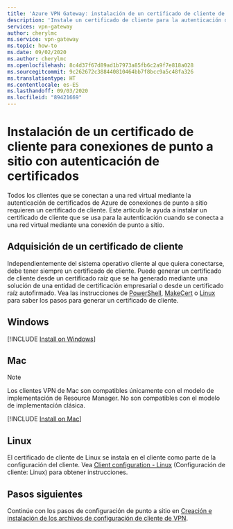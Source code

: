 ```yaml
---
title: 'Azure VPN Gateway: instalación de un certificado de cliente de punto a sitio'
description: 'Instale un certificado de cliente para la autenticación de certificados de conexiones de punto a sitio: Windows, Mac y Linux.'
services: vpn-gateway
author: cherylmc
ms.service: vpn-gateway
ms.topic: how-to
ms.date: 09/02/2020
ms.author: cherylmc
ms.openlocfilehash: 8c4d37f67d89ad1b7973a85fb6c2a9f7e818a028
ms.sourcegitcommit: 9c262672c388440810464bb7f8bcc9a5c48fa326
ms.translationtype: HT
ms.contentlocale: es-ES
ms.lasthandoff: 09/03/2020
ms.locfileid: "89421669"
---
```

# <a name="install-client-certificates-for-p2s-certificate-authentication-connections"></a>Instalación de un certificado de cliente para conexiones de punto a sitio con autenticación de certificados

Todos los clientes que se conectan a una red virtual mediante la autenticación de certificados de Azure de conexiones de punto a sitio requieren un certificado de cliente. Este artículo le ayuda a instalar un certificado de cliente que se usa para la autenticación cuando se conecta a una red virtual mediante una conexión de punto a sitio.

## <a name="acquire-a-client-certificate"></a><a name="generate"></a>Adquisición de un certificado de cliente

Independientemente del sistema operativo cliente al que quiera conectarse, debe tener siempre un certificado de cliente. Puede generar un certificado de cliente desde un certificado raíz que se ha generado mediante una solución de una entidad de certificación empresarial o desde un certificado raíz autofirmado. Vea las instrucciones de [PowerShell](vpn-gateway-certificates-point-to-site.md), [MakeCert](vpn-gateway-certificates-point-to-site-makecert.md) o [Linux](vpn-gateway-certificates-point-to-site-linux.md) para saber los pasos para generar un certificado de cliente. 

## <a name="windows"></a><a name="installwin"></a>Windows

[!INCLUDE [Install on Windows](../../includes/vpn-gateway-certificates-install-client-cert-include.md)]

## <a name="mac"></a><a name="installmac"></a>Mac

>[!NOTE]
>Los clientes VPN de Mac son compatibles únicamente con el modelo de implementación de Resource Manager. No son compatibles con el modelo de implementación clásica.
>
>

[!INCLUDE [Install on Mac](../../includes/vpn-gateway-certificates-install-mac-client-cert-include.md)]

## <a name="linux"></a><a name="installlinux"></a>Linux

El certificado de cliente de Linux se instala en el cliente como parte de la configuración del cliente. Vea [Client configuration - Linux](point-to-site-vpn-client-configuration-azure-cert.md#linuxinstallcli) (Configuración de cliente: Linux) para obtener instrucciones.

## <a name="next-steps"></a>Pasos siguientes

Continúe con los pasos de configuración de punto a sitio en [Creación e instalación de los archivos de configuración de cliente de VPN](point-to-site-vpn-client-configuration-azure-cert.md).
